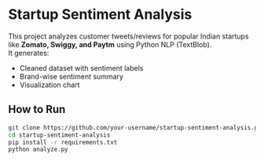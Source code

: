 # Startup Sentiment Analysis

This project analyzes customer tweets/reviews for popular Indian startups 
like **Zomato, Swiggy, and Paytm** using Python NLP (TextBlob).  
It generates:
- Cleaned dataset with sentiment labels
- Brand-wise sentiment summary
- Visualization chart

## How to Run
```bash
git clone https://github.com/your-username/startup-sentiment-analysis.git
cd startup-sentiment-analysis
pip install -r requirements.txt
python analyze.py

